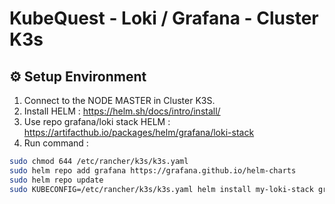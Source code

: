 # KubeQuest - Loki / Grafana - Cluster K3s

## ⚙ Setup Environment
1. Connect to the NODE MASTER in Cluster K3S.
2. Install HELM : https://helm.sh/docs/intro/install/
3. Use repo grafana/loki stack HELM : https://artifacthub.io/packages/helm/grafana/loki-stack
4. Run command :
```bash
sudo chmod 644 /etc/rancher/k3s/k3s.yaml
sudo helm repo add grafana https://grafana.github.io/helm-charts
sudo helm repo update
sudo KUBECONFIG=/etc/rancher/k3s/k3s.yaml helm install my-loki-stack grafana/loki-stack --version 2.10.2 --namespace argo-cd --create-namespace --set grafana.enabled=true --set promtail.enabled=true
```
